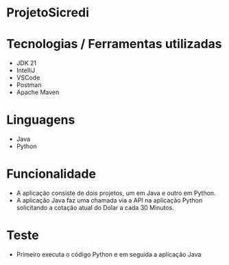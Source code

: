 # ProjetoSicredi

# Tecnologias / Ferramentas utilizadas
  - JDK 21
  - IntelliJ
  - VSCode
  - Postman
  - Apache Maven

# Linguagens
  - Java
  - Python

# Funcionalidade
  - A aplicação consiste de dois projetos, um em Java e outro em Python.
  - A aplicação Java faz uma chamada via a API na aplicação Python solicitando a cotação atual do Dolar a cada 30 Minutos.

# Teste
  - Primeiro executa o código Python e em seguida a aplicação Java
